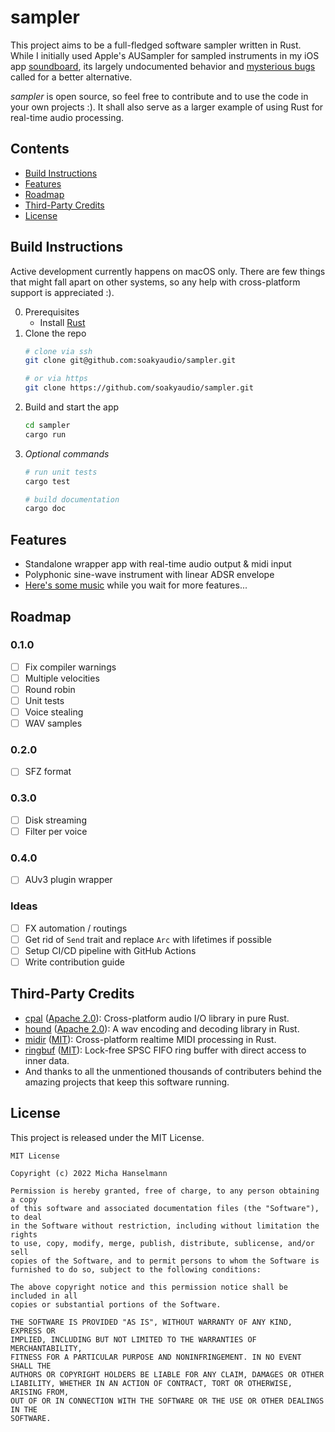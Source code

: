 # sampler
This project aims to be a full-fledged software sampler written in Rust.
While I initially used Apple's AUSampler for sampled instruments in my iOS app [soundboard](https://apps.apple.com/app/soundboard-create-music/id1619264410), its largely undocumented behavior and [mysterious bugs](http://openradar.appspot.com/radar?id=5598760801402880) called for a better alternative.

_sampler_ is open source, so feel free to contribute and to use the code in your own projects :).
It shall also serve as a larger example of using Rust for real-time audio processing.

## Contents
- [Build Instructions](#build-instructions)
- [Features](#features)
- [Roadmap](#roadmap)
- [Third-Party Credits](#third-party-credits)
- [License](#license)

## Build Instructions
Active development currently happens on macOS only.
There are few things that might fall apart on other systems, so any help with cross-platform support is appreciated :).

0. Prerequisites
    - Install [Rust](https://www.rust-lang.org/tools/install)
1. Clone the repo
    ```sh
    # clone via ssh
    git clone git@github.com:soakyaudio/sampler.git

    # or via https
    git clone https://github.com/soakyaudio/sampler.git
    ```
2. Build and start the app
    ```sh
    cd sampler
    cargo run
    ```
3. _Optional commands_
    ```sh
    # run unit tests
    cargo test

    # build documentation
    cargo doc
    ```

## Features
- Standalone wrapper app with real-time audio output & midi input
- Polyphonic sine-wave instrument with linear ADSR envelope
- [Here's some music](https://open.spotify.com/track/24LugbAAG8AIJGOLu52iOv?si=baf4c8c1f1fd498c) while you wait for more features...


## Roadmap
### 0.1.0
- [ ] Fix compiler warnings
- [ ] Multiple velocities
- [ ] Round robin
- [ ] Unit tests
- [ ] Voice stealing
- [ ] WAV samples

### 0.2.0
- [ ] SFZ format

### 0.3.0
- [ ] Disk streaming
- [ ] Filter per voice

### 0.4.0
- [ ] AUv3 plugin wrapper

### Ideas
- [ ] FX automation / routings
- [ ] Get rid of `Send` trait and replace `Arc` with lifetimes if possible
- [ ] Setup CI/CD pipeline with GitHub Actions
- [ ] Write contribution guide

## Third-Party Credits
- [cpal](https://github.com/RustAudio/cpal) ([Apache 2.0](https://github.com/RustAudio/cpal/blob/1ac8f1549f41001acd0acef2be9214ab72e61d11/LICENSE)): Cross-platform audio I/O library in pure Rust.
- [hound](https://github.com/ruuda/hound) ([Apache 2.0](https://github.com/ruuda/hound/blob/02e66effb33683dd6acb92df792683ee46ad6a59/license)): A wav encoding and decoding library in Rust.
- [midir](https://github.com/Boddlnagg/midir/) ([MIT](https://github.com/Boddlnagg/midir/blob/c6aa24867aedee1e02284c5bb6062648f594632d/LICENSE)): Cross-platform realtime MIDI processing in Rust.
- [ringbuf](https://github.com/agerasev/ringbuf) ([MIT](https://github.com/agerasev/ringbuf/blob/939b3338a2faf8d1d490eaa9eb50a8ae02136701/LICENSE-MIT)): Lock-free SPSC FIFO ring buffer with direct access to inner data.
- And thanks to all the unmentioned thousands of contributers behind the amazing projects that keep this software running.

## License
This project is released under the MIT License.
```
MIT License

Copyright (c) 2022 Micha Hanselmann

Permission is hereby granted, free of charge, to any person obtaining a copy
of this software and associated documentation files (the "Software"), to deal
in the Software without restriction, including without limitation the rights
to use, copy, modify, merge, publish, distribute, sublicense, and/or sell
copies of the Software, and to permit persons to whom the Software is
furnished to do so, subject to the following conditions:

The above copyright notice and this permission notice shall be included in all
copies or substantial portions of the Software.

THE SOFTWARE IS PROVIDED "AS IS", WITHOUT WARRANTY OF ANY KIND, EXPRESS OR
IMPLIED, INCLUDING BUT NOT LIMITED TO THE WARRANTIES OF MERCHANTABILITY,
FITNESS FOR A PARTICULAR PURPOSE AND NONINFRINGEMENT. IN NO EVENT SHALL THE
AUTHORS OR COPYRIGHT HOLDERS BE LIABLE FOR ANY CLAIM, DAMAGES OR OTHER
LIABILITY, WHETHER IN AN ACTION OF CONTRACT, TORT OR OTHERWISE, ARISING FROM,
OUT OF OR IN CONNECTION WITH THE SOFTWARE OR THE USE OR OTHER DEALINGS IN THE
SOFTWARE.
```
